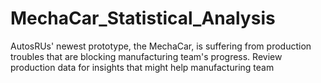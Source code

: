 # MechaCar_Statistical_Analysis
AutosRUs' newest prototype, the MechaCar, is suffering from production troubles that are blocking manufacturing team's progress. Review production data for insights that might help manufacturing team
